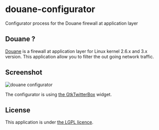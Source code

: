 # douane-configurator

Configurator process for the Douane firewall at application layer

## Douane ?

[Douane](https://github.com/zedtux/Douane) is a firewall at application layer for Linux kernel 2.6.x and 3.x version. This application allow you to filter the out going network traffic.

## Screenshot

![douane configurator](https://pbs.twimg.com/media/BNdVVAOCQAI8CRr.png:large)

The configurator is using [the GtkTwitterBox](https://github.com/zedtux/gtktwitterbox) widget.

## License

This application is under [the LGPL licence](http://www.gnu.org/licenses/lgpl.html).
